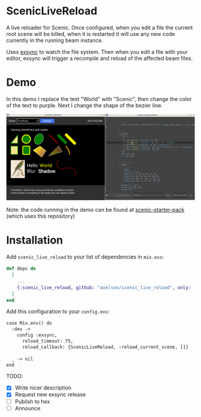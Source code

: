 # ScenicLiveReload

A live reloader for Scenic. Once configured, when you edit a file the current
root scene will be killed, when it is restarted it will use any new code
currently in the running beam instance.

Uses [exsync](https://github.com/falood/exsync) to watch the file system. Then
when you edit a file with your editor, exsync will trigger a recompile and
reload of the affected beam files.

# Demo

In this demo I replace the text "World" with "Scenic", then change the color of
the text to purple. Next I change the shape of the bezier line.

[![Screencast Demo](./demo.gif)](https://raw.githubusercontent.com/axelson/scenic-starter-pack/master/demo.gif)

Note: the code running in the demo can be found at
[scenic-starter-pack](https://github.com/axelson/scenic-starter-pack) (which
uses this repository)

# Installation

Add `scenic_live_reload` to your list of dependencies in `mix.exs`:

```elixir
def deps do
  [
    ...
    {:scenic_live_reload, github: "axelson/scenic_live_reload", only: :dev},
  ]
end
```

Add this configuration to your `config.exs`:
```
case Mix.env() do
  :dev ->
    config :exsync,
      reload_timeout: 75,
      reload_callback: {ScenicLiveReload, :reload_current_scene, []}

  _ -> nil
end
```

TODO:
- [x] Write nicer description
- [x] Request new exsync release
- [ ] Publish to hex
- [ ] Announce
